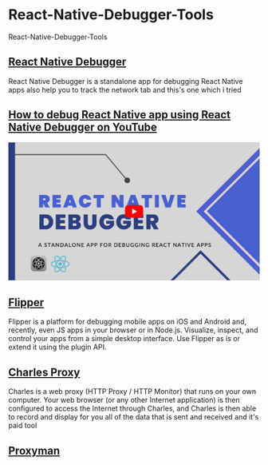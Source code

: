 # React-Native-Debugger-Tools
React-Native-Debugger-Tools

## [React Native Debugger](https://github.com/jhen0409/react-native-debugger)
React Native Debugger is a standalone app for debugging React Native apps also help you to track the network tab and this's one which i tried
## [ How to debug  React Native app using React Native Debugger on YouTube](https://youtu.be/dnww7V-D2Yg)
[![](/banner.png)](https://youtu.be/dnww7V-D2Yg "Click to Watch!")


## [Flipper](https://github.com/facebook/flipper)
Flipper is a platform for debugging mobile apps on iOS and Android and, recently, even JS apps in your browser or in Node.js. Visualize, inspect, and control your apps from a simple desktop interface. Use Flipper as is or extend it using the plugin API.

## [Charles Proxy](https://www.charlesproxy.com/download/)
Charles is a web proxy (HTTP Proxy / HTTP Monitor) that runs on your own computer. Your web browser (or any other Internet application) is then configured to access the Internet through Charles, and Charles is then able to record and display for you all of the data that is sent and received and it's paid tool
## [Proxyman](https://proxyman.io)
